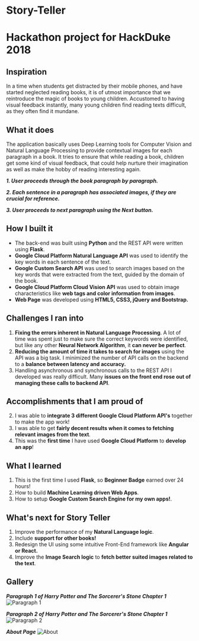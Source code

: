 # Story-Teller
# Hackathon project for HackDuke 2018

## Inspiration
In a time when students get distracted by their mobile phones, and have started neglected reading books, it is of utmost importance that we reintroduce the magic of books to young children. Accustomed to having visual feedback instantly, many young children find reading texts difficult, as they often find it mundane.

## What it does
The application basically uses Deep Learning tools for Computer Vision and Natural Language Processing to provide contextual images for each paragraph in a book. It tries to ensure that while reading a book, children get some kind of visual feedback, that could help nurture their imagination as well as make the hobby of reading interesting again.

***1. User proceeds through the book paragraph by paragraph.***

***2. Each sentence in a paragraph has associated images, if they are crucial for reference.***

***3. User proceeds to next paragraph using the Next button.***

## How I built it
- The back-end was built using **Python** and the REST API were written using **Flask**.
- **Google Cloud Platform Natural Language API** was used to identify the key words in each sentence of the text.
- **Google Custom Search API** was used to search images based on the key words that were extracted from the text, guided by the domain of the book.
- **Google Cloud Platform Cloud Vision API** was used to obtain image characteristics like **web tags and color information from images**.
- **Web Page** was developed using **HTML5, CSS3, jQuery and Bootstrap.**

## Challenges I ran into
1. **Fixing the errors inherent in Natural Language Processing**. A lot of time was spent just to make sure the correct keywords were identified, but like any other **Neural Network Algorithm**, it **can never be perfect**.
2. **Reducing the amount of time it takes to search for images** using the API was a big task. I minimized the number of API calls on the backend to a **balance between latency and accuracy.**
3. Handling asynchronous and synchronous calls to the REST API I developed was really difficult. Many **issues on the front end rose out of managing these calls to backend API**.

## Accomplishments that I am proud of
2. I was able to **integrate 3 different Google Cloud Platform API's** together to make the app work!
3. I was able to get **fairly decent results when it comes to fetching relevant images from the text**.
4. This was the **first time** I have used **Google Cloud Platform** to **develop an app**!

## What I learned
1. This is the first time I used **Flask**, so **Beginner Badge** earned over 24 hours!
2. How to build **Machine Learning driven Web Apps**.
3. How to setup **Google Custom Search Engine for my own apps!**.

## What's next for Story Teller
1. Improve the performance of my **Natural Language logic**.
2. Include **support for other books!**
3. Redesign the UI using some intuitive Front-End framework like **Angular or React.**
4. Improve the **Image Search logic** to **fetch better suited images related to the text**.

## Gallery

***Paragraph 1 of Harry Potter and The Sorcerer's Stone Chapter 1***
![Paragraph 1](docs/Para1.png)

***Paragraph 2 of Harry Potter and The Sorcerer's Stone Chapter 1***
![Paragraph 2](docs/Para1.png)

***About Page***
![About](docs/About.png)
